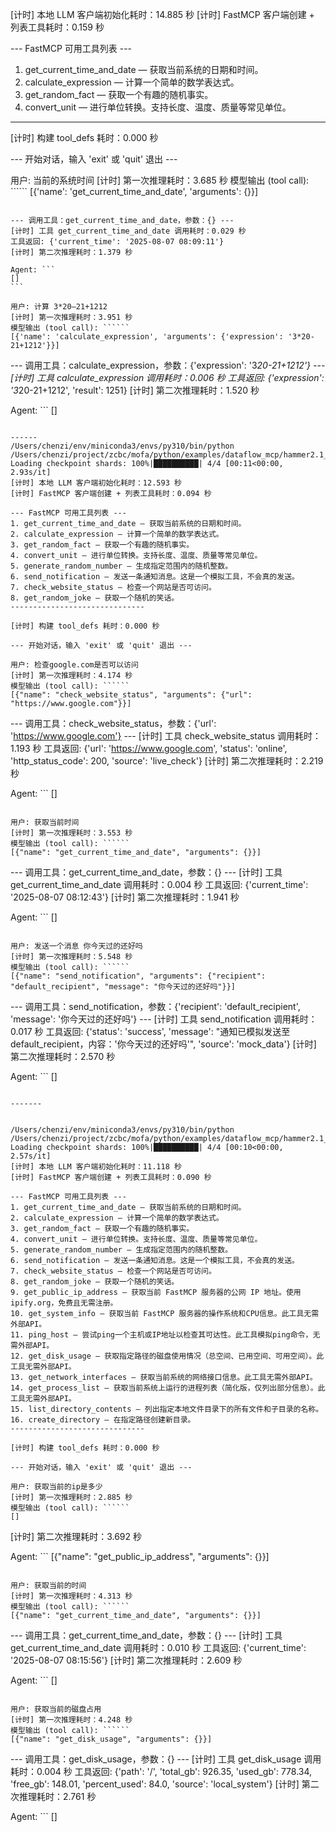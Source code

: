 [计时] 本地 LLM 客户端初始化耗时：14.885 秒
[计时] FastMCP 客户端创建 + 列表工具耗时：0.159 秒

--- FastMCP 可用工具列表 ---
1. get_current_time_and_date — 获取当前系统的日期和时间。
2. calculate_expression — 计算一个简单的数学表达式。
3. get_random_fact — 获取一个有趣的随机事实。
4. convert_unit — 进行单位转换。支持长度、温度、质量等常见单位。
------------------------------

[计时] 构建 tool_defs 耗时：0.000 秒

--- 开始对话，输入 'exit' 或 'quit' 退出 ---

用户: 当前的系统时间
[计时] 第一次推理耗时：3.685 秒
模型输出 (tool call): ``````
[{'name': 'get_current_time_and_date', 'arguments': {}}]
``````

--- 调用工具：get_current_time_and_date，参数：{} ---
[计时] 工具 get_current_time_and_date 调用耗时：0.029 秒
工具返回: {'current_time': '2025-08-07 08:09:11'}
[计时] 第二次推理耗时：1.379 秒

Agent: ```
[]
```

用户: 计算 3*20—21+1212
[计时] 第一次推理耗时：3.951 秒
模型输出 (tool call): ``````
[{'name': 'calculate_expression', 'arguments': {'expression': '3*20-21+1212'}}]
``````

--- 调用工具：calculate_expression，参数：{'expression': '3*20-21+1212'} ---
[计时] 工具 calculate_expression 调用耗时：0.006 秒
工具返回: {'expression': '3*20-21+1212', 'result': 1251}
[计时] 第二次推理耗时：1.520 秒

Agent: ```
[]
```

------
/Users/chenzi/env/miniconda3/envs/py310/bin/python /Users/chenzi/project/zcbc/mofa/python/examples/dataflow_mcp/hammer2.1_local.py 
Loading checkpoint shards: 100%|██████████| 4/4 [00:11<00:00,  2.93s/it]
[计时] 本地 LLM 客户端初始化耗时：12.593 秒
[计时] FastMCP 客户端创建 + 列表工具耗时：0.094 秒

--- FastMCP 可用工具列表 ---
1. get_current_time_and_date — 获取当前系统的日期和时间。
2. calculate_expression — 计算一个简单的数学表达式。
3. get_random_fact — 获取一个有趣的随机事实。
4. convert_unit — 进行单位转换。支持长度、温度、质量等常见单位。
5. generate_random_number — 生成指定范围内的随机整数。
6. send_notification — 发送一条通知消息。这是一个模拟工具，不会真的发送。
7. check_website_status — 检查一个网站是否可访问。
8. get_random_joke — 获取一个随机的笑话。
------------------------------

[计时] 构建 tool_defs 耗时：0.000 秒

--- 开始对话，输入 'exit' 或 'quit' 退出 ---

用户: 检查google.com是否可以访问
[计时] 第一次推理耗时：4.174 秒
模型输出 (tool call): ``````
[{"name": "check_website_status", "arguments": {"url": "https://www.google.com"}}]
``````

--- 调用工具：check_website_status，参数：{'url': 'https://www.google.com'} ---
[计时] 工具 check_website_status 调用耗时：1.193 秒
工具返回: {'url': 'https://www.google.com', 'status': 'online', 'http_status_code': 200, 'source': 'live_check'}
[计时] 第二次推理耗时：2.219 秒

Agent: ```
[]
```

用户: 获取当前时间
[计时] 第一次推理耗时：3.553 秒
模型输出 (tool call): ``````
[{"name": "get_current_time_and_date", "arguments": {}}]
``````

--- 调用工具：get_current_time_and_date，参数：{} ---
[计时] 工具 get_current_time_and_date 调用耗时：0.004 秒
工具返回: {'current_time': '2025-08-07 08:12:43'}
[计时] 第二次推理耗时：1.941 秒

Agent: ```
[]
```

用户: 发送一个消息 你今天过的还好吗 
[计时] 第一次推理耗时：5.548 秒
模型输出 (tool call): ``````
[{"name": "send_notification", "arguments": {"recipient": "default_recipient", "message": "你今天过的还好吗"}}]
``````

--- 调用工具：send_notification，参数：{'recipient': 'default_recipient', 'message': '你今天过的还好吗'} ---
[计时] 工具 send_notification 调用耗时：0.017 秒
工具返回: {'status': 'success', 'message': "通知已模拟发送至 default_recipient，内容：'你今天过的还好吗'", 'source': 'mock_data'}
[计时] 第二次推理耗时：2.570 秒

Agent: ```
[]
```

-------


/Users/chenzi/env/miniconda3/envs/py310/bin/python /Users/chenzi/project/zcbc/mofa/python/examples/dataflow_mcp/hammer2.1_local.py 
Loading checkpoint shards: 100%|██████████| 4/4 [00:10<00:00,  2.57s/it]
[计时] 本地 LLM 客户端初始化耗时：11.118 秒
[计时] FastMCP 客户端创建 + 列表工具耗时：0.090 秒

--- FastMCP 可用工具列表 ---
1. get_current_time_and_date — 获取当前系统的日期和时间。
2. calculate_expression — 计算一个简单的数学表达式。
3. get_random_fact — 获取一个有趣的随机事实。
4. convert_unit — 进行单位转换。支持长度、温度、质量等常见单位。
5. generate_random_number — 生成指定范围内的随机整数。
6. send_notification — 发送一条通知消息。这是一个模拟工具，不会真的发送。
7. check_website_status — 检查一个网站是否可访问。
8. get_random_joke — 获取一个随机的笑话。
9. get_public_ip_address — 获取当前 FastMCP 服务器的公网 IP 地址。使用 ipify.org，免费且无需注册。
10. get_system_info — 获取当前 FastMCP 服务器的操作系统和CPU信息。此工具无需外部API。
11. ping_host — 尝试ping一个主机或IP地址以检查其可达性。此工具模拟ping命令，无需外部API。
12. get_disk_usage — 获取指定路径的磁盘使用情况（总空间、已用空间、可用空间）。此工具无需外部API。
13. get_network_interfaces — 获取当前系统的网络接口信息。此工具无需外部API。
14. get_process_list — 获取当前系统上运行的进程列表（简化版，仅列出部分信息）。此工具无需外部API。
15. list_directory_contents — 列出指定本地文件目录下的所有文件和子目录的名称。
16. create_directory — 在指定路径创建新目录。
------------------------------

[计时] 构建 tool_defs 耗时：0.000 秒

--- 开始对话，输入 'exit' 或 'quit' 退出 ---

用户: 获取当前的ip是多少
[计时] 第一次推理耗时：2.885 秒
模型输出 (tool call): ``````
[]
``````
[计时] 第二次推理耗时：3.692 秒

Agent: ```
[{"name": "get_public_ip_address", "arguments": {}}]
```

用户: 获取当前的时间
[计时] 第一次推理耗时：4.313 秒
模型输出 (tool call): ``````
[{"name": "get_current_time_and_date", "arguments": {}}]
``````

--- 调用工具：get_current_time_and_date，参数：{} ---
[计时] 工具 get_current_time_and_date 调用耗时：0.010 秒
工具返回: {'current_time': '2025-08-07 08:15:56'}
[计时] 第二次推理耗时：2.609 秒

Agent: ```
[]
```

用户: 获取当前的磁盘占用
[计时] 第一次推理耗时：4.248 秒
模型输出 (tool call): ``````
[{"name": "get_disk_usage", "arguments": {}}]
``````

--- 调用工具：get_disk_usage，参数：{} ---
[计时] 工具 get_disk_usage 调用耗时：0.004 秒
工具返回: {'path': '/', 'total_gb': 926.35, 'used_gb': 778.34, 'free_gb': 148.01, 'percent_used': 84.0, 'source': 'local_system'}
[计时] 第二次推理耗时：2.761 秒

Agent: ```
[]
```

